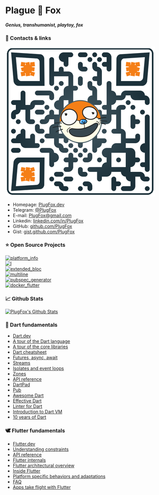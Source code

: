 # Plague 🦊 Fox  
##### Genius, transhumanist, playtoy, fox  
  
  
### 💬 Contacts & links  
  
[![](https://github.com/PlugFox/PlugFox/blob/master/.img/qr-code-small-transparent.png)](https://plugfox.dev)  
 + Homepage: [PlugFox.dev](https://plugfox.dev)  
 + Telegram: [@PlugFox](https://t.me/plugfox)   
 + E-mail: [PlugFox@gmail.com](mailto:plugfox@gmail.com)  
 + Linkedin: [linkedin.com/in/PlugFox](https://www.linkedin.com/in/plugfox/)  
 + GitHub: [github.com/PlugFox](https://github.com/PlugFox/)  
 + Gist: [gist.github.com/PlugFox](https://gist.github.com/plugfox)  
  
  
### ⭐ Open Source Projects  
  
[![platform_info](https://github-readme-stats.vercel.app/api/pin/?username=plugfox&repo=platform_info)](https://github.com/plugfox/platform_info)  
[![l](https://github-readme-stats.vercel.app/api/pin/?username=plugfox&repo=l)](https://github.com/plugfox/l)  
[![extended_bloc](https://github-readme-stats.vercel.app/api/pin/?username=plugfox&repo=extended_bloc)](https://github.com/plugfox/extended_bloc)  
[![multiline](https://github-readme-stats.vercel.app/api/pin/?username=plugfox&repo=multiline)](https://github.com/plugfox/multiline)  
[![pubspec_generator](https://github-readme-stats.vercel.app/api/pin/?username=plugfox&repo=pubspec_generator)](https://github.com/plugfox/pubspec_generator)  
[![docker_flutter](https://github-readme-stats.vercel.app/api/pin/?username=plugfox&repo=docker_flutter)](https://github.com/plugfox/docker_flutter)
  
  
### 📈 Github Stats  
  
[![PlugFox's Github Stats](https://github-readme-stats.vercel.app/api?username=plugfox&count_private=true&theme=default&show_icons=true)](https://github.com/plugfox)  
  
  
### 🎯 Dart fundamentals
  
 + [Dart.dev](https://dart.dev/)  
 + [A tour of the Dart language](https://dart.dev/guides/language/language-tour)   
 + [A tour of the core libraries](https://dart.dev/guides/libraries/library-tour)  
 + [Dart cheatsheet](https://dart.dev/codelabs/dart-cheatsheet)  
 + [Futures, async, await](https://dart.dev/codelabs/dart-cheatsheet)  
 + [Streams](https://dart.dev/tutorials/language/streams)  
 + [Isolates and event loops](https://medium.com/dartlang/dart-asynchronous-programming-isolates-and-event-loops-bffc3e296a6a)  
 + [Zones](https://dart.dev/articles/archive/zones)  
 + [API reference](https://api.dart.dev/dev/)  
 + [DartPad](https://dartpad.dev/)  
 + [Pub](https://pub.dev/)  
 + [Awesome Dart](https://github.com/yissachar/awesome-dart)  
 + [Effective Dart](https://dart.dev/guides/language/effective-dart)  
 + [Linter for Dart](https://dart-lang.github.io/linter/lints/)  
 + [Introduction to Dart VM](https://mrale.ph/dartvm/)  
 + [10 years of Dart](https://mrale.ph/talks/vmil2020/)  
  
  
### 🕊️ Flutter fundamentals
  
 + [Flutter.dev](https://flutter.dev/)  
 + [Understanding constraints](https://flutter.dev/docs/development/ui/layout/constraints)  
 + [API reference](https://master-api.flutter.dev/)  
 + [Flutter internals](https://www.didierboelens.com/2019/09/flutter-internals/) 
 + [Flutter architectural overview](https://flutter.dev/docs/resources/architectural-overview)  
 + [Inside Flutter](https://flutter.dev/docs/resources/inside-flutter)  
 + [Platform specific behaviors and adaptations](https://flutter.dev/docs/resources/platform-adaptations)  
 + [FAQ](https://flutter.dev/docs/resources/faq)  
 + [Apps take flight with Flutter](https://flutter.dev/showcase) 
  
  
